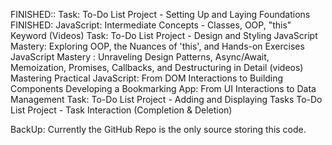 FINISHED:: Task: To-Do List Project - Setting Up and Laying Foundations
FINISHED: JavaScript: Intermediate Concepts - Classes, OOP, "this" Keyword (Videos)
Task: To-Do List Project - Design and Styling
JavaScript Mastery: Exploring OOP, the Nuances of 'this', and Hands-on Exercises
JavaScript Mastery : Unraveling Design Patterns, Async/Await, Memoization, Promises, Callbacks, and Destructuring in Detail (videos)
Mastering Practical JavaScript: From DOM Interactions to Building Components
Developing a Bookmarking App: From UI Interactions to Data Management
Task: To-Do List Project - Adding and Displaying Tasks
To-Do List Project - Task Interaction (Completion & Deletion)

BackUp: Currently the GitHub Repo is the only source storing this code.